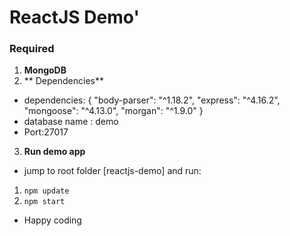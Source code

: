 # ReactJS Demo'

### Required

1) **MongoDB**
2) ** Dependencies**
  - dependencies: 
      {
        "body-parser": "^1.18.2",
        "express": "^4.16.2",
        "mongoose": "^4.13.0",
        "morgan": "^1.9.0"
      }
  - database name : demo
  - Port:27017
3) **Run demo app**
  - jump to  root folder [reactjs-demo] and run: 
   1. `npm update`
   2. `npm start`
    
  - Happy coding